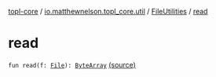 [topl-core](../../index.md) / [io.matthewnelson.topl_core.util](../index.md) / [FileUtilities](index.md) / [read](./read.md)

# read

`fun read(f: `[`File`](https://docs.oracle.com/javase/6/docs/api/java/io/File.html)`): `[`ByteArray`](https://kotlinlang.org/api/latest/jvm/stdlib/kotlin/-byte-array/index.html) [(source)](https://github.com/05nelsonm/TorOnionProxyLibrary-Android/blob/master/topl-core/src/main/java/io/matthewnelson/topl_core/util/FileUtilities.kt#L161)